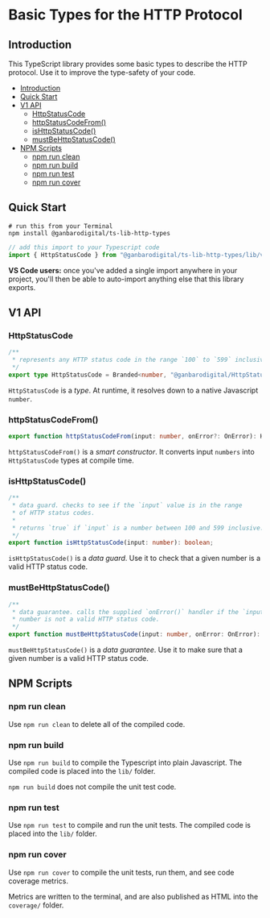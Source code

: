 # Basic Types for the HTTP Protocol

## Introduction

This TypeScript library provides some basic types to describe the HTTP protocol. Use it to improve the type-safety of your code.

- [Introduction](#introduction)
- [Quick Start](#quick-start)
- [V1 API](#v1-api)
  - [HttpStatusCode](#httpstatuscode)
  - [httpStatusCodeFrom()](#httpstatuscodefrom)
  - [isHttpStatusCode()](#ishttpstatuscode)
  - [mustBeHttpStatusCode()](#mustbehttpstatuscode)
- [NPM Scripts](#npm-scripts)
  - [npm run clean](#npm-run-clean)
  - [npm run build](#npm-run-build)
  - [npm run test](#npm-run-test)
  - [npm run cover](#npm-run-cover)

## Quick Start

```
# run this from your Terminal
npm install @ganbarodigital/ts-lib-http-types
```

```typescript
// add this import to your Typescript code
import { HttpStatusCode } from "@ganbarodigital/ts-lib-http-types/lib/v1"
```

__VS Code users:__ once you've added a single import anywhere in your project, you'll then be able to auto-import anything else that this library exports.

## V1 API

### HttpStatusCode

```typescript
/**
 * represents any HTTP status code in the range `100` to `599` inclusive
 */
export type HttpStatusCode = Branded<number, "@ganbarodigital/HttpStatusCode">;
```

`HttpStatusCode` is a _type_. At runtime, it resolves down to a native Javascript `number`.

### httpStatusCodeFrom()

```typescript
export function httpStatusCodeFrom(input: number, onError?: OnError): HttpStatusCode;
```

`httpStatusCodeFrom()` is a _smart constructor_. It converts input `numbers` into `HttpStatusCode` types at compile time.

### isHttpStatusCode()

```typescript
/**
 * data guard. checks to see if the `input` value is in the range
 * of HTTP status codes.
 *
 * returns `true` if `input` is a number between 100 and 599 inclusive.
 */
export function isHttpStatusCode(input: number): boolean;
```

`isHttpStatusCode()` is a _data guard_. Use it to check that a given number is a valid HTTP status code.

### mustBeHttpStatusCode()

```typescript
/**
 * data guarantee. calls the supplied `onError()` handler if the `input`
 * number is not a valid HTTP status code.
 */
export function mustBeHttpStatusCode(input: number, onError: OnError): void
```

`mustBeHttpStatusCode()` is a _data guarantee_. Use it to make sure that a given number is a valid HTTP status code.

## NPM Scripts

### npm run clean

Use `npm run clean` to delete all of the compiled code.

### npm run build

Use `npm run build` to compile the Typescript into plain Javascript. The compiled code is placed into the `lib/` folder.

`npm run build` does not compile the unit test code.

### npm run test

Use `npm run test` to compile and run the unit tests. The compiled code is placed into the `lib/` folder.

### npm run cover

Use `npm run cover` to compile the unit tests, run them, and see code coverage metrics.

Metrics are written to the terminal, and are also published as HTML into the `coverage/` folder.